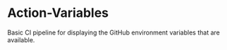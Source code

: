# Action-Variables

Basic CI pipeline for displaying the GitHub environment variables that are
available.

